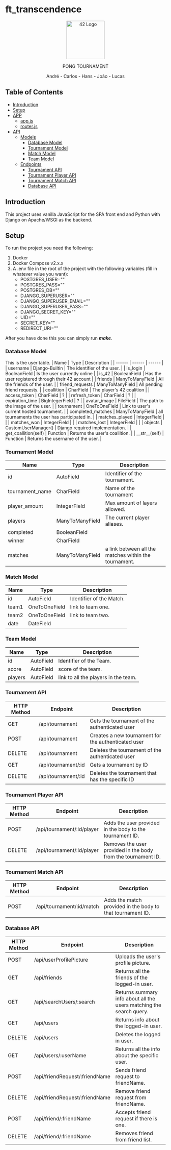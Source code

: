 

# ft_transcendence

<p align="center">
  <img src="https://auth.42.fr/auth/resources/0nmse/login/students/img/42_logo.svg" width="120" alt="42 Logo" /></a>
</p>
  
<p align="center">PONG TOURNAMENT</p>
<p align="center">André - Carlos - Hans - João - Lucas</p>

## Table of Contents
- [Introduction](#Introduction)
- [Setup](#Setup)
- [APP](#APP)
	- [app.js](#app-js)
	- [router.js](#router-js)
- [API](#Database-M)
    - [Models](#Database-M)
        - [Database Model](#Database-M) 
        - [Tournament Model](#Tournament-M) 
        - [Match Model](#Match-M) 
        - [Team Model](#Team-M) 
    - [Endpoints](#Tournament)
        - [Tournament API](#Tournament)
        - [Tournament Player API](#Tournament-Player)
        - [Tournament Match API](#Tournament-Match)
        - [Database API](#Database)


## Introduction <a name="Introduction"></a>
This project uses vanilla JavaScript for the SPA front end and Python with Django on Apache/WSGI as the backend.

## Setup <a name="Setup"></a>
To run the project you need the following:
1. Docker
2. Docker Compose v2.x.x
3. A .env file in the root of the project with the following variables (fill in whatever value you want):
    - POSTGRES_USER=""
    - POSTGRES_PASS=""
    - POSTGRES_DB=""
    - DJANGO_SUPERUSER=""
    - DJANGO_SUPERUSER_EMAIL=""
    - DJANGO_SUPERUSER_PASS=""
    - DJANGO_SECRET_KEY=""
    - UID=""
    - SECRET_KEY=""
    - REDIRECT_URI=""

After you have done this you can simply run ***make***.

### Database Model <a name="Database-M"></a> 
This is the user table.
| Name | Type | Description |
| ------ | ------ | ------ |
| username              | Django-Builtin        | The identifier of the user.                       |
| is_login				| BooleanField          | Is the user currently online                      |
| is_42                 | BooleanField          | Has the user registered through their 42 account  |
| friends               | ManyToManyField       | All the friends of the user.                      |
| friend_requests       | ManyToManyField       | All pending friend requests.                      |
| coallition            | CharField             | The player's 42 coalition                        |
| access_token          | CharField             | ?                       |
| refresh_token         | CharField             | ?                       |
| expiration_time       | BigIntegerField       | ?                     |
| avatar_image          | FileField             | The path to the image of the user.                |
| tournament            | OneToOneField         | Link to user's current hosted tournament.         |
| completed_matches     | ManyToManyField       | all tournaments the user has participated in.     |
| matches_played        | IntegerField          |                        |
| matches_won           | IntegerField          |                        |
| matches_lost          | IntegerField          |                        |
| objects               | CustomUserManager()   | Django required implementation.                   |
| get_coallition(self)  | Function              | Returns the user's coallition.                    |
| \_\_str\_\_(self)     | Function              | Returns the username of the user.                 |


### Tournament Model <a name="Tournament-M"></a>
| Name | Type | Description |
| ------ | ------ | ------ |
| id                | AutoField         | Identifier of the tournament. |
| tournament_name   | CharField         | Name of the tournament        |
| player_amount     | IntegerField      | Max amount of layers allowed. |
| players           | ManyToManyField   | The current player aliases.   |
| completed         | BooleanField      |  |
| winner         	| CharField      	|  |
| matches         	| ManyToManyField   | a link between all the matches within the tournament. |

### Match Model <a name="Match-M"></a>
| Name | Type | Description |
| ------ | ------ | ------ |
| id                | AutoField         | Identifier of the Match. |
| team1             | OneToOneField         | link to team one. |
| team2             | OneToOneField         | link to team two. |
| date	            | DateField         |  |

### Team Model <a name="Team-M"></a>
| Name | Type | Description |
| ------ | ------ | ------ |
| id                | AutoField         | Identifier of the Team. |
| score             | AutoField         | score of the team. |
| players           | AutoField         | link to all the players in the team. |


### Tournament API <a name="Tournament"></a>
| HTTP Method | Endpoint | Description |
| ------ | ------ | ------ |
| GET       | /api/tournament           | Gets the tournament of the authenticated user         |
| POST      | /api/tournament           | Creates a new tournament for the authenticated user   |
| DELETE    | /api/tournament           | Deletes the tournament of the authenticated user      |
| GET       | /api/tournament/:id       | Gets a tournament by ID                               |
| DELETE    | /api/tournament/:id       | Deletes the tournament that has the specific ID       |


### Tournament Player API <a name="Tournament-Player"></a>
| HTTP Method | Endpoint | Description |
| ------ | ------ | ------ |
| POST 		| /api/tournament/:id/player | Adds the user provided in the body to the tournament ID.  |
| DELETE	| /api/tournament/:id/player | Removes the user provided in the body from the tournament ID. |


### Tournament Match API <a name="Tournament-Match"></a>
| HTTP Method | Endpoint | Description |
| ------ | ------ | ------ |
| POST      | /api/tournament/:id/match       | Adds the match provided in the body to that tournament ID.|

### Database API <a name="Database"></a>
| HTTP Method | Endpoint | Description |
| ------ | ------ | ------ |
| POST		| /api/userProfilePicture           | Uploads the user's profile picture.                                   |
| GET		| /api/friends                      | Returns all the friends of the logged-in user.                        |
| GET		| /api/searchUsers/:search          | Returns summary info about all the users matching the search query.   |
| GET		| /api/users                        | Returns info about the logged-in user.                                |
| DELETE	| /api/users                        | Deletes the logged in user.                                           |
| GET		| /api/users/:userName              | Returns all the info about the specific user.                         |
| POST		| /api/friendRequest/:friendName    | Sends friend request to friendName.                                   |
| DELETE	| /api/friendRequest/:friendName    | Remove friend request from friendName.                                |
| POST		| /api/friend/:friendName           | Accepts friend request if there is one.                               |
| DELETE	| /api/friend/:friendName           | Removes friend from friend list.                                      |
